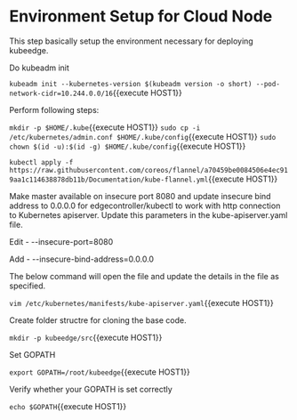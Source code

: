 # Environment Setup for Cloud Node

This step basically setup the environment necessary for deploying kubeedge.

Do kubeadm init

`kubeadm init --kubernetes-version $(kubeadm version -o short) --pod-network-cidr=10.244.0.0/16`{{execute HOST1}}

Perform following steps:

`mkdir -p $HOME/.kube`{{execute HOST1}}
`sudo cp -i /etc/kubernetes/admin.conf $HOME/.kube/config`{{execute HOST1}}
`sudo chown $(id -u):$(id -g) $HOME/.kube/config`{{execute HOST1}}

`kubectl apply -f https://raw.githubusercontent.com/coreos/flannel/a70459be0084506e4ec919aa1c114638878db11b/Documentation/kube-flannel.yml`{{execute HOST1}}
 


Make master available on insecure port 8080 and update insecure bind address to 
0.0.0.0 for edgecontroller/kubectl to work with http connection to Kubernetes apiserver. 
Update this parameters in the kube-apiserver.yaml file.

Edit - --insecure-port=8080

Add - --insecure-bind-address=0.0.0.0

The below command will open the file and update the details in the file as specified.

`vim /etc/kubernetes/manifests/kube-apiserver.yaml`{{execute HOST1}}

Create folder structre for cloning the base code.

`mkdir -p kubeedge/src`{{execute HOST1}}

Set GOPATH

`export GOPATH=/root/kubeedge`{{execute HOST1}}

Verify whether your GOPATH is set correctly

`echo $GOPATH`{{execute HOST1}}


